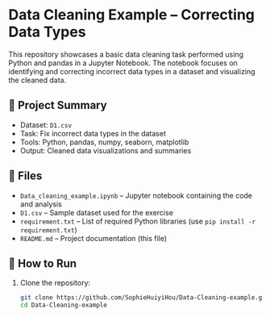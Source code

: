 # Data Cleaning Example – Correcting Data Types

This repository showcases a basic data cleaning task performed using Python and pandas in a Jupyter Notebook. The notebook focuses on identifying and correcting incorrect data types in a dataset and visualizing the cleaned data.

## 📘 Project Summary

- Dataset: `D1.csv`
- Task: Fix incorrect data types in the dataset
- Tools: Python, pandas, numpy, seaborn, matplotlib
- Output: Cleaned data visualizations and summaries

## 📂 Files

- `Data_cleaning_example.ipynb` – Jupyter notebook containing the code and analysis
- `D1.csv` – Sample dataset used for the exercise
- `requirement.txt` – List of required Python libraries (use `pip install -r requirement.txt`)
- `README.md` – Project documentation (this file)

## 🧪 How to Run

1. Clone the repository:
   ```bash
   git clone https://github.com/SophieHuiyiHou/Data-Cleaning-example.git
   cd Data-Cleaning-example
